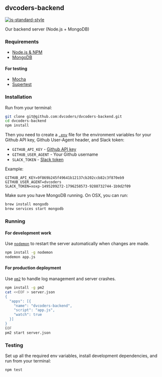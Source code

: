 ## dvcoders-backend
[![js-standard-style](https://img.shields.io/badge/code%20style-standard-brightgreen.svg)](http://standardjs.com/)

Our backend server (Node.js + MongoDB)

### Requirements
* [Node.js & NPM](https://nodejs.org/en/)
* [MongoDB](https://www.mongodb.org/)

#### For testing
* [Mocha](https://mochajs.org/)
* [Supertest](https://github.com/visionmedia/supertest)

### Installation
Run from your terminal:

```bash
git clone git@github.com:dvcoders/dvcoders-backend.git
cd dvcoders-backend
npm install
```

Then you need to create a [`.env`](https://github.com/motdotla/dotenv) file for the environment variables for your Github API key, Github User-Agent header, and Slack token:

* `GITHUB_API_KEY` - [Github API key](https://github.com/settings/tokens)
* `GITHUB_USER_AGENT` - Your Github username
* `SLACK_TOKEN` - [Slack token](https://api.slack.com/docs/oauth-test-tokens)

Example:

```text
GITHUB_API_KEY=9f869b245f49641b12137cb202ccb82c3f870eb9
GITHUB_USER_AGENT=dvcoders
SLACK_TOKEN=xoxp-1495209272-1796258573-9288732744-1b9d2f09
```

Make sure you have MongoDB running. On OSX, you can run:

```bash
brew install mongodb
brew services start mongodb
```

### Running

#### For development work

Use [`nodemon`](http://nodemon.io/) to restart the server automatically when changes are made.

```bash
npm install -g nodemon
nodemon app.js
```

#### For production deployment

Use [`pm2`](http://pm2.keymetrics.io/) to handle log management and server crashes.

```bash
npm install -g pm2
cat <<EOF > server.json
{
  "apps": [{
    "name": "dvcoders-backend",
    "script": "app.js",
    "watch": true
  }]
}
EOF
pm2 start server.json
```

### Testing
Set up all the required env variables, install development dependencies, and run from your terminal:

```bash
npm test
```
